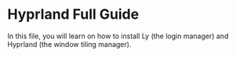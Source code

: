 # Hyprland Full Guide
In this file, you will learn on how to install Ly (the login manager) and Hyprland (the window tiling manager).





